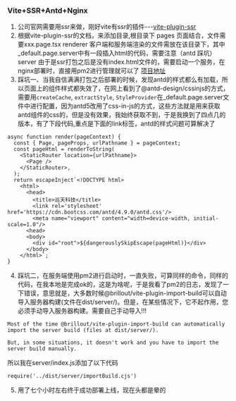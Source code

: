 ### Vite+SSR+Antd+Nginx
1. 公司官网需要用ssr来做，刚好vite有ssr的插件---[vite-plugin-ssr](https://vite-plugin-ssr.com/)
2. 根据vite-plugin-ssr的文档，来添加目录,根目录下
pages 页面结合，文件需要xxx.page.tsx
renderer 客户端和服务端渲染的文件需放在该目录下，其中_default.page.server中有一段插入html的代码，需要注意（antd 踩坑）
server 由于是ssr打包之后是没有index.html文件的，需要启动一个服务，在nginx部署时，直接用pm2进行管理就可以了
[项目地址](https://github.com/rookiewxy/react-vite-ssr)
3. 踩坑一、当我自信满满打包之后部署的时候，发现antd的样式都么有加载，所以页面上的组件样式都失效了，在网上看到了@antd-design/cssinjs的方式，需要用`createCache`, `extractStyle`, `StyleProvider`在_default.page.server文件中进行配置，因为antd5改用了css-in-js的方式，这些方法就是用来获取antd组件的css的，但是没有效果，我始终获取不到，于是我换到了四点几的版本，有了下段代码,重点是下面的link标签，antd的样式问题可算解决了
```
async function render(pageContext) {
  const { Page, pageProps, urlPathname } = pageContext;
  const pageHtml = renderToString(
    <StaticRouter location={urlPathname}>
      <Page />
    </StaticRouter>,
  );
  return escapeInject`<!DOCTYPE html>
    <html>
      <head>
        <title>巡天科技</title>
        <link rel='stylesheet' href='https://cdn.bootcss.com/antd/4.9.0/antd.css'/>
        <meta name="viewport" content="width=device-width, initial-scale=1.0"/>
      <head>
      <body>
        <div id="root">${dangerouslySkipEscape(pageHtml)}</div>
      </body>
    </html>`;
}
```
4. 踩坑二，在服务端使用pm2进行启动时，一直失败，可算同样的命令，同样的代码，在我本地是完成ok的，这是为啥呢，于是我看了pm2的日志，发现了一下错误，意思就是，大多数时候@brillout/vite-plugin-import-build可以自动导入服务器构建(文件在dist/server/)。但是，在某些情况下，它不起作用，您必须手动导入服务器构建。需要自己手动导入!!!
```
Most of the time @brillout/vite-plugin-import-build can automatically import the server build (files at dist/server/).

But, in some situations, it doesn't work and you have to import the server build manually.
```
所以我在server/index.js添加了以下代码
```
require('../dist/server/importBuild.cjs')
```
5. 用了七个小时左右终于成功部署上线，现在头都是晕的